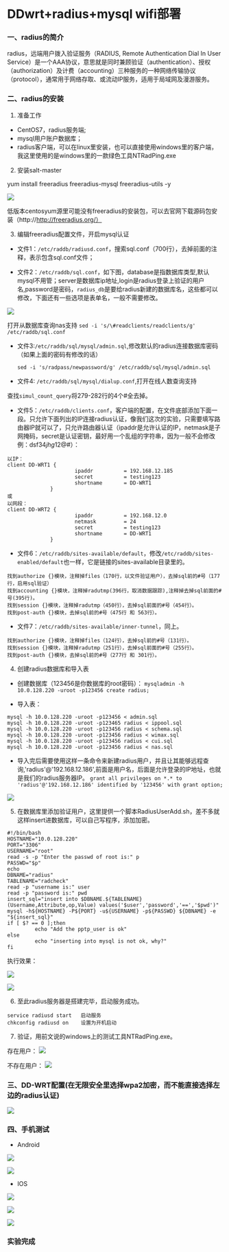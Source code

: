 # DDwrt+radius+mysql wifi部署

### 一、radius的简介

radius，远端用户拨入验证服务（RADIUS, Remote Authentication Dial In User Service）是一个AAA协议，意思就是同时兼顾验证（authentication）、授权（authorization）及计费（accounting）三种服务的一种网络传输协议（protocol），通常用于网络存取、或流动IP服务，适用于局域网及漫游服务。

### 二、radius的安装

1. 准备工作
- CentOS7，radius服务端;
- mysql用户账户数据库；
- radius客户端，可以在linux里安装，也可以直接使用windows里的客户端，我这里使用的是windows里的一款绿色工具NTRadPing.exe

2. 安装salt-master

yum install freeradius freeradius-mysql freeradius-utils -y

![](1.jpg)

低版本centosyum源里可能没有freeradius的安装包，可以去官网下载源码包安装（http://http://freeradius.org/）

3. 编辑freeradius配置文件，开启mysql认证

- 文件1：`/etc/raddb/radiusd.conf`，搜索sql.conf（700行），去掉前面的注释，表示包含sql.conf文件；

- 文件2：`/etc/raddb/sql.conf`，如下图，database是指数据库类型,默认mysql不用管；server是数据库ip地址,login是radius登录上验证的用户名,password是密码，`radius_db`是要给radius新建的数据库名，这些都可以修改，下面还有一些选项是表单名，一般不需要修改。

![](2.jpg)


打开从数据库查询nas支持
`sed -i 's/\#readclients/readclients/g' /etc/raddb/sql.conf`

- 文件3:`/etc/raddb/sql/mysql/admin.sql`,修改默认的radius连接数据库密码（如果上面的密码有修改的话）

	`sed -i 's/radpass/newpassword/g' /etc/raddb/sql/mysql/admin.sql`


- 文件4: `/etc/raddb/sql/mysql/dialup.conf`,打开在线人数查询支持

 查找`simul_count_query`将279-282行的4个#全去掉。
 

- 文件5：`/etc/raddb/clients.conf`，客户端的配置，在文件底部添加下面一段。只允许下面列出的IP连接radius认证，像我们这次的实验，只需要填写路由器IP就可以了，只允许路由器认证（ipaddr是允许认证的IP，netmask是子网掩码，secret是认证密钥，最好用一个乱组的字符串，因为一般不会修改例：dsf34$jhg$12@#）：
```
以IP：
client DD-WRT1 {
                      ipaddr          = 192.168.12.185
                      secret          = testing123
                      shortname       = DD-WRT1
              }
或
以网段：
client DD-WRT2 {
                      ipaddr          = 192.168.12.0
                      netmask         = 24
                      secret          = testing123
                      shortname       = DD-WRT1
              }
```

- 文件6：`/etc/raddb/sites-available/default`，修改`/etc/raddb/sites-enabled/default`也一样，它是链接的sites-available目录里的。
```
找到authorize {}模块，注释掉files（170行，以文件验证用户），去掉sql前的#号（177行，启用sql验证）
找到accounting {}模块，注释掉radutmp(396行，取消数据跟踪),注释掉去掉sql前面的#号(395行)。
找到session {}模块，注释掉radutmp（450行），去掉sql前面的#号（454行）。
找到post-auth {}模块，去掉sql前的#号（475行 和 563行）。
```

- 文件7：`/etc/raddb/sites-available/inner-tunnel`，同上。
```
找到authorize {}模块，注释掉files（124行），去掉sql前的#号（131行）。
找到session {}模块，注释掉radutmp（251行），去掉sql前面的#号（255行）。
找到post-auth {}模块，去掉sql前的#号（277行 和 301行）。
```


4. 创建radius数据库和导入表
- 创建数据库（123456是你数据库的root密码）：
`mysqladmin -h 10.0.128.220 -uroot -p123456 create radius;`

- 导入表：
```
mysql -h 10.0.128.220 -uroot -p123456 < admin.sql
mysql -h 10.0.128.220 -uroot -p123465 radius < ippool.sql
mysql -h 10.0.128.220 -uroot -p123456 radius < schema.sql
mysql -h 10.0.128.220 -uroot -p123456 radius < wimax.sql
mysql -h 10.0.128.220 -uroot -p123456 radius < cui.sql
mysql -h 10.0.128.220 -uroot -p123456 radius < nas.sql
```

- 导入完后需要使用这样一条命令来新建radius用户，并且让其能够远程查询,'radius'@'192.168.12.186',前面是用户名，后面是允许登录的IP地址，也就是我们的radius服务器IP。
`grant all privileges on *.* to 'radius'@'192.168.12.186' identified by '123456' with grant option;`

![](5.jpg)


5. 在数据库里添加验证用户，这里提供一个脚本RadiusUserAdd.sh，差不多就这样insert进数据库，可以自己写程序，添加加密。
```
#!/bin/bash
HOSTNAME="10.0.128.220"
PORT="3306"
USERNAME="root"
read -s -p "Enter the passwd of root is:" p
PASSWD="$p"
echo
DBNAME="radius"
TABLENAME="radcheck"
read -p "username is:" user
read -p "password is:" pwd
insert_sql="insert into $DBNAME.${TABLENAME}(Username,Attribute,op,Value) values('$user','password','==','$pwd')"
mysql -h${HOSTNAME} -P${PORT} -u${USERNAME} -p${PASSWD} ${DBNAME} -e "${insert_sql}"
if [ $? == 0 ];then
         echo "Add the pptp_user is ok"
else
         echo "inserting into mysql is not ok, why?"
fi
```

执行效果：

![](3.jpg)

![](4.jpg)


6. 至此radius服务器是搭建完毕，启动服务成功。
```
service radiusd start	启动服务
chkconfig radiusd on	设置为开机启动
```

7. 验证，用前文说的windows上的测试工具NTRadPing.exe。

存在用户：
![](6.jpg)

不存在用户：
![](7.jpg)

### 三、DD-WRT配置(在无限安全里选择wpa2加密，而不能直接选择左边的radius认证)

![](8.jpg)

### 四、手机测试
- Android

![](9.jpg)

![](10.jpg)

- IOS

![](11.jpg)

![](12.jpg)

![](13.jpg)
### 实验完成
